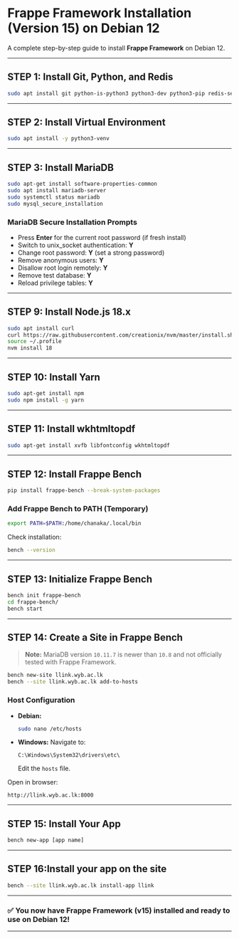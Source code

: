 # **Frappe Framework Installation (Version 15) on Debian 12**

A complete step-by-step guide to install **Frappe Framework** on Debian 12.

---

## **STEP 1: Install Git, Python, and Redis**

```bash
sudo apt install git python-is-python3 python3-dev python3-pip redis-server libmariadb-dev mariadb-server mariadb-client pkg-config
```

---

## **STEP 2: Install Virtual Environment**

```bash
sudo apt install -y python3-venv
```

---

## **STEP 3: Install MariaDB**

```bash
sudo apt-get install software-properties-common
sudo apt install mariadb-server
sudo systemctl status mariadb
sudo mysql_secure_installation
```

### **MariaDB Secure Installation Prompts**

* Press **Enter** for the current root password (if fresh install)
* Switch to unix\_socket authentication: **Y**
* Change root password: **Y** (set a strong password)
* Remove anonymous users: **Y**
* Disallow root login remotely: **Y**
* Remove test database: **Y**
* Reload privilege tables: **Y**

---

## **STEP 9: Install Node.js 18.x**

```bash
sudo apt install curl 
curl https://raw.githubusercontent.com/creationix/nvm/master/install.sh | bash
source ~/.profile
nvm install 18
```

---

## **STEP 10: Install Yarn**

```bash
sudo apt-get install npm
sudo npm install -g yarn
```

---

## **STEP 11: Install wkhtmltopdf**

```bash
sudo apt-get install xvfb libfontconfig wkhtmltopdf
```

---

## **STEP 12: Install Frappe Bench**

```bash
pip install frappe-bench --break-system-packages
```

### **Add Frappe Bench to PATH (Temporary)**

```bash
export PATH=$PATH:/home/chanaka/.local/bin
```

Check installation:

```bash
bench --version
```

---

## **STEP 13: Initialize Frappe Bench**

```bash
bench init frappe-bench
cd frappe-bench/
bench start
```

---

## **STEP 14: Create a Site in Frappe Bench**

> **Note:** MariaDB version `10.11.7` is newer than `10.8` and not officially tested with Frappe Framework.

```bash
bench new-site llink.wyb.ac.lk
bench --site llink.wyb.ac.lk add-to-hosts
```

### **Host Configuration**

* **Debian:**

  ```bash
  sudo nano /etc/hosts
  ```
* **Windows:**
  Navigate to:

  ```
  C:\Windows\System32\drivers\etc\
  ```

  Edit the `hosts` file.

Open in browser:

```
http://llink.wyb.ac.lk:8000
```

---

## **STEP 15: Install Your App**

```bash
bench new-app [app name]
```

---

## **STEP 16:Install your app on the site**

```bash
bench --site llink.wyb.ac.lk install-app llink
```


---

### ✅ You now have Frappe Framework (v15) installed and ready to use on Debian 12!

---
